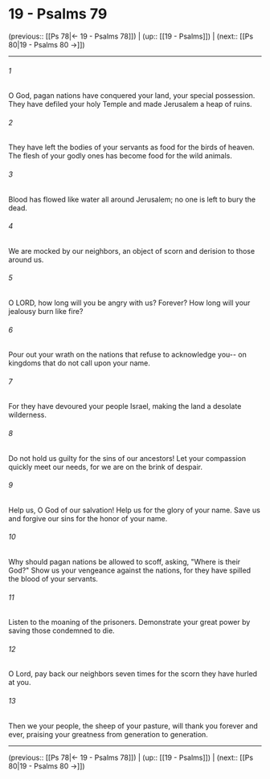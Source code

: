 # 19 - Psalms 79

(previous:: [[Ps 78|← 19 - Psalms 78]]) | (up:: [[19 - Psalms]]) | (next:: [[Ps 80|19 - Psalms 80 →]])

***


###### 1 
O God, pagan nations have conquered your land, your special possession. They have defiled your holy Temple and made Jerusalem a heap of ruins. 

###### 2 
They have left the bodies of your servants as food for the birds of heaven. The flesh of your godly ones has become food for the wild animals. 

###### 3 
Blood has flowed like water all around Jerusalem; no one is left to bury the dead. 

###### 4 
We are mocked by our neighbors, an object of scorn and derision to those around us. 

###### 5 
O LORD, how long will you be angry with us? Forever? How long will your jealousy burn like fire? 

###### 6 
Pour out your wrath on the nations that refuse to acknowledge you-- on kingdoms that do not call upon your name. 

###### 7 
For they have devoured your people Israel, making the land a desolate wilderness. 

###### 8 
Do not hold us guilty for the sins of our ancestors! Let your compassion quickly meet our needs, for we are on the brink of despair. 

###### 9 
Help us, O God of our salvation! Help us for the glory of your name. Save us and forgive our sins for the honor of your name. 

###### 10 
Why should pagan nations be allowed to scoff, asking, "Where is their God?" Show us your vengeance against the nations, for they have spilled the blood of your servants. 

###### 11 
Listen to the moaning of the prisoners. Demonstrate your great power by saving those condemned to die. 

###### 12 
O Lord, pay back our neighbors seven times for the scorn they have hurled at you. 

###### 13 
Then we your people, the sheep of your pasture, will thank you forever and ever, praising your greatness from generation to generation.

***

(previous:: [[Ps 78|← 19 - Psalms 78]]) | (up:: [[19 - Psalms]]) | (next:: [[Ps 80|19 - Psalms 80 →]])
